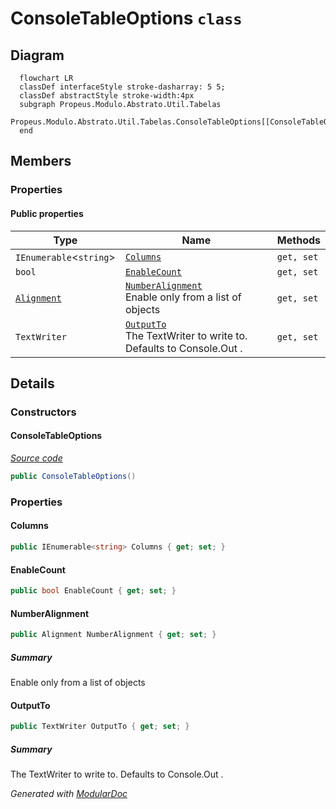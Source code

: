 # ConsoleTableOptions `class`

## Diagram
```mermaid
  flowchart LR
  classDef interfaceStyle stroke-dasharray: 5 5;
  classDef abstractStyle stroke-width:4px
  subgraph Propeus.Modulo.Abstrato.Util.Tabelas
  Propeus.Modulo.Abstrato.Util.Tabelas.ConsoleTableOptions[[ConsoleTableOptions]]
  end
```

## Members
### Properties
#### Public  properties
| Type | Name | Methods |
| --- | --- | --- |
| `IEnumerable`&lt;`string`&gt; | [`Columns`](#columns) | `get, set` |
| `bool` | [`EnableCount`](#enablecount) | `get, set` |
| [`Alignment`](./Alignment.md) | [`NumberAlignment`](#numberalignment)<br>Enable only from a list of objects | `get, set` |
| `TextWriter` | [`OutputTo`](#outputto)<br>The TextWriter to write to. Defaults to Console.Out . | `get, set` |

## Details
### Constructors
#### ConsoleTableOptions
[*Source code*](https://github.com///blob//src/Propeus.Modulo.Abstrato/Util/Tabelas/Helper.cs#L291)
```csharp
public ConsoleTableOptions()
```

### Properties
#### Columns
```csharp
public IEnumerable<string> Columns { get; set; }
```

#### EnableCount
```csharp
public bool EnableCount { get; set; }
```

#### NumberAlignment
```csharp
public Alignment NumberAlignment { get; set; }
```
##### Summary
Enable only from a list of objects

#### OutputTo
```csharp
public TextWriter OutputTo { get; set; }
```
##### Summary
The TextWriter to write to. Defaults to Console.Out .

*Generated with* [*ModularDoc*](https://github.com/hailstorm75/ModularDoc)
